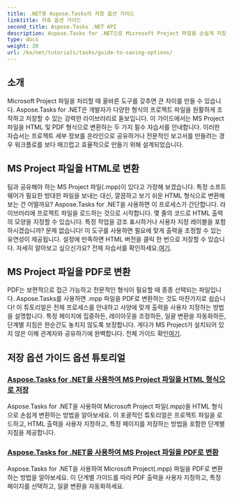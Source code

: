 ```yaml
---
title: .NET용 Aspose.Tasks의 저장 옵션 가이드
linktitle: 저축 옵션 가이드
second_title: Aspose.Tasks .NET API
description: Aspose.Tasks for .NET으로 Microsoft Project 파일을 손쉽게 저장하고 변환하세요. HTML 및 PDF 형식으로 내보내기에 대한 튜토리얼을 살펴보세요.
type: docs
weight: 20
url: /ko/net/tutorials/tasks/guide-to-saving-options/
---
```

## 소개

Microsoft Project 파일을 처리할 때 올바른 도구를 갖추면 큰 차이를 만들 수 있습니다. Aspose.Tasks for .NET은 개발자가 다양한 형식의 프로젝트 파일을 원활하게 조작하고 저장할 수 있는 강력한 라이브러리로 돋보입니다. 이 가이드에서는 MS Project 파일을 HTML 및 PDF 형식으로 변환하는 두 가지 필수 자습서를 안내합니다. 이러한 자습서는 프로젝트 세부 정보를 온라인으로 공유하거나 전문적인 보고서를 만들려는 경우 워크플로를 보다 매끄럽고 효율적으로 만들기 위해 설계되었습니다.

## MS Project 파일을 HTML로 변환

팀과 공유해야 하는 MS Project 파일(.mpp)이 있다고 가정해 보겠습니다. 특정 소프트웨어가 필요한 방대한 파일을 보내는 대신, 깔끔하고 보기 쉬운 HTML 형식으로 변환해 보는 건 어떨까요? Aspose.Tasks for .NET을 사용하면 이 프로세스가 간단합니다. 라이브러리에 프로젝트 파일을 로드하는 것으로 시작합니다. 몇 줄의 코드로 HTML 출력의 모양을 지정할 수 있습니다. 특정 작업을 강조 표시하거나 사용자 지정 레이블을 포함하시겠습니까? 문제 없습니다! 이 도구를 사용하면 필요에 맞게 출력을 조정할 수 있는 유연성이 제공됩니다. 설정에 만족하면 HTML 버전을 클릭 한 번으로 저장할 수 있습니다. 자세히 알아보고 싶으신가요? 전체 자습서를 확인하세요.[여기](./save-ms-project-files-to-html-format/).

## MS Project 파일을 PDF로 변환

PDF는 보편적으로 접근 가능하고 전문적인 형식이 필요할 때 종종 선택되는 파일입니다. Aspose.Tasks를 사용하면 .mpp 파일을 PDF로 변환하는 것도 마찬가지로 쉽습니다! 이 튜토리얼은 전체 프로세스를 안내하고 사양에 맞게 출력을 사용자 지정하는 방법을 설명합니다. 특정 페이지에 집중하든, 레이아웃을 조정하든, 일괄 변환을 자동화하든, 단계별 지침은 한순간도 놓치지 않도록 보장합니다. 게다가 MS Project가 설치되어 있지 않은 이해 관계자와 공유하기에 완벽합니다. 전체 가이드 확인[여기](./convert-ms-project-files-to-pdf/).

## 저장 옵션 가이드 옵션 튜토리얼
### [Aspose.Tasks for .NET을 사용하여 MS Project 파일을 HTML 형식으로 저장](./save-ms-project-files-to-html-format/)
Aspose.Tasks for .NET을 사용하여 Microsoft Project 파일(.mpp)을 HTML 형식으로 손쉽게 변환하는 방법을 알아보세요. 이 포괄적인 튜토리얼은 프로젝트 파일을 로드하고, HTML 출력을 사용자 지정하고, 특정 페이지를 저장하는 방법을 포함한 단계별 지침을 제공합니다.
### [Aspose.Tasks for .NET을 사용하여 MS Project 파일을 PDF로 변환](./convert-ms-project-files-to-pdf/)
Aspose.Tasks for .NET을 사용하여 Microsoft Project(.mpp) 파일을 PDF로 변환하는 방법을 알아보세요. 이 단계별 가이드를 따라 PDF 출력을 사용자 지정하고, 특정 페이지를 선택하고, 일괄 변환을 자동화하세요.